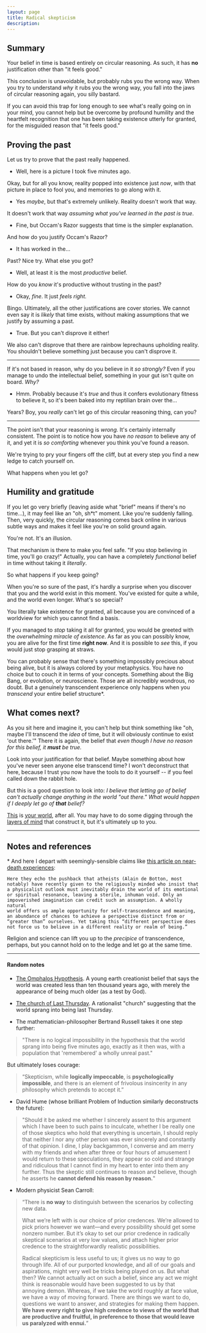 ```yaml
---
layout: page
title: Radical skepticism
description:
---
```


## Summary

Your belief in time is based entirely on circular reasoning. As such,
it has **no** justification other than "it feels good."

This conclusion is unavoidable, but probably rubs you the wrong way.
When you try to understand *why* it rubs you the wrong way, you fall
into the jaws of circular reasoning again, you silly bastard.

If you can avoid this trap for long enough to see what's really going
on in your mind, you cannot help but be overcome by profound humility
and the heartfelt recognition that one has been taking existence utterly
for granted, for the misguided reason that "it feels good."

## Proving the past

Let us try to prove that the past really happened.

* Well, here is a picture I took five minutes ago.

Okay, but for all you know, reality popped into existence just *now*,
with that picture in place to fool you, and memories to go along with it.

* Yes *maybe*, but that's extremely unlikely. Reality doesn't work that
way.

It doesn't work that way *assuming what you've learned in the past is
true*.

* Fine, but Occam's Razor suggests that time is the simpler explanation.

And how do you justify Occam's Razor?

* It has worked in the...

Past? Nice try. What else you got?

* Well, at least it is the most *productive* belief.

How do you *know* it's productive without trusting in the past?

* Okay, *fine*. It just *feels right.*

Bingo. Ultimately, all the other justifications are cover stories. We
cannot even say it is *likely* that time exists, without making
assumptions that we justify by assuming a past.

* True. But you can't disprove it either!

We also can't disprove that there are rainbow leprechauns upholding
reality. You shouldn't believe something just because you can't
disprove it.

---

If it's not based in reason, why do you believe in it *so strongly?*
Even if you manage to undo the intellectual belief, something in your
gut isn't quite on board. *Why?*

* Hmm. Probably because it's *true* and thus it confers evolutionary
fitness to believe it, so it's been baked into my reptilian brain over
the...

Years? Boy, you *really* can't let go of this circular reasoning thing,
can you?

---

The point isn't that your reasoning is *wrong.* It's certainly
internally consistent. The point is to notice how you have *no reason*
to believe any of it, and yet it is *so comforting* whenever you think
you've found a reason.

We're trying to pry your fingers off the cliff, but at every step you
find a new ledge to catch yourself on.

What happens when you let go?


## Humility and gratitude

If you let go very briefly (leaving aside what "brief" means if there's
no time...), it may feel like an "oh, sh*t" moment. Like you're suddenly
falling. Then, very quickly, the circular reasoning comes back online in
various subtle ways and makes it feel like you're on solid ground again.

You're not. It's an illusion.

That mechanism is there to make you feel safe. "If you stop believing
in time, you'll go crazy!" Actually, you can have a completely
*functional* belief in time without taking it *literally*.

So what happens if you keep going?

When you're so sure of the past, it's hardly a surprise when you
discover that you and the world exist in this moment. You've existed
for quite a while, and the world even longer. What's so special?

You literally take existence for granted, all because you are convinced
of a worldview for which you cannot find a basis.

If you managed to *stop* taking it all for granted, you would be
greeted with the *overwhelming miracle of existence*. As far as you can
possibly know, you are alive for the first time **right now**. And it
is possible to *see* this, if you would just stop grasping at straws.

You can probably sense that there's something impossibly precious
about being alive, but it is always colored by your metaphysics. You
have no choice but to couch it in terms of your concepts.
Something about the Big Bang, or evolution, or neuroscience. Those are
all incredibly wondrous, no doubt. But a genuinely transcendent
experience only happens when you *transcend* your entire belief
structure*.

## What comes next?

As you sit here and imagine it, you can't help but think something
like "oh, maybe I'll transcend the *idea* of time, but it will obviously
continue to exist 'out there.'" There it is again, the belief that *even
though I have no reason for this belief, it **must** be true.*

Look into your justification for that belief. Maybe something about
how you've never seen anyone else transcend time? I won't deconstruct
that here, because I trust you now have the tools to do it yourself --
if you feel called down the rabbit hole.

But this is a good question to look into: *I believe that letting go
of belief can't actually change anything in the world "out there." What
would happen if I deeply let go of **that** belief?*

[This](consciousness.html) is [your world](quantum.html), after all.
You may have to do some digging through the
[layers of mind](layers-of-mind.html) that construct it, but it's
ultimately up to you.

---

## Notes and references

\* And here I depart with seemingly-sensible claims like
[this article on near-death experiences](https://lareviewofbooks.org/article/the-popularity-of-near-death-experience/#!):

```
Here they echo the pushback that atheists (Alain de Botton, most
notably) have recently given to the religiously minded who insist that
a physicalist outlook must inevitably drain the world of its emotional
or spiritual resonance, leaving a sterile, inhuman void. Only an
impoverished imagination can credit such an assumption. A wholly natural
world offers us ample opportunity for self-transcendence and meaning,
an abundance of chances to achieve a perspective distinct from or
“greater than” ourselves. Yet taking this “different perspective does
not force us to believe in a different reality or realm of being.”
```

Religion and science can lift you up to the *precipice* of
transcendence, perhaps, but you cannot hold on to the ledge and let go
at the same time.

---

#### Random notes

* [The Omphalos Hypothesis](https://en.wikipedia.org/wiki/Omphalos_hypothesis).
A young earth creationist belief that says the world was created less
than ten thousand years ago, with merely the appearance of being much
older (as a test by God).

* [The church of Last Thursday](http://www.last-thursday.org/). A
rationalist "church" suggesting that the world sprang into being last
Thursday.

* The mathematician-philosopher Bertrand Russell takes it one step further:

> "There is no logical impossibility in the hypothesis that the world
sprang into being five minutes ago, exactly as it then was, with a
population that 'remembered' a wholly unreal past."

But ultimately loses courage:

> “Skepticism, while **logically impeccable**, is **psychologically
impossible**, and there is an element of frivolous insincerity in any
philosophy which pretends to accept it.”

* David Hume (whose brilliant Problem of Induction similarly
deconstructs the future):

> "Should it be asked me whether I sincerely assent to this argument which
I have been to such pains to inculcate, whether I be really one of those
skeptics who hold that everything is uncertain, I should reply that
neither I nor any other person was ever sincerely and constantly of
that opinion. I dine, I play backgammon, I converse and am merry with
my friends and when after three or four hours of amusement I would return
to these speculations, they appear so cold and strange and ridiculous
that I cannot find in my heart to enter into them any further. Thus the
skeptic still continues to reason and believe, though he asserts he
**cannot defend his reason by reason.**"

* Modern physicist Sean Carroll:

> “There is **no way** to distinguish between the scenarios by
collecting new data.
>
> What we’re left with is our choice of prior credences. We’re allowed
to pick priors however we want—and every possibility should get some
nonzero number. But it’s okay to set our prior credence in radically
skeptical scenarios at very low values, and attach higher prior credence
to the straightforwardly realistic possibilities.
>
> Radical skepticism is less useful to us; it gives us no way to go
through life. All of our purported knowledge, and all of our goals and
aspirations, might very well be tricks being played on us. But what
then? We cannot actually act on such a belief, since any act we might
think is reasonable would have been suggested to us by that annoying
demon. Whereas, if we take the world roughly at face value, we have a
way of moving forward. There are things we want to do, questions we
want to answer, and strategies for making them happen. **We have every
right to give high credence to views of the world that are productive
and fruitful, in preference to those that would leave us paralyzed
with ennui.**”

